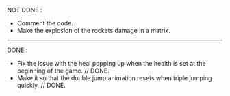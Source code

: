 NOT DONE :

- Comment the code.
- Make the explosion of the rockets damage in a matrix.

------------------------------------------------------------------------------------------------------
DONE :
	
- Fix the issue with the heal popping up when the health is set at the beginning of the game. // DONE.
- Make it so that the double jump animation resets when triple jumping quickly. // DONE.
